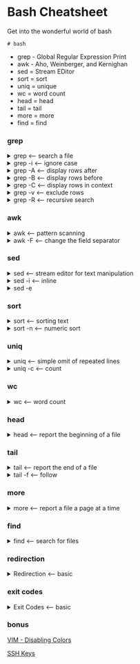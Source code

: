 # Bash Cheatsheet

Get into the wonderful world of bash

```
# bash
```

* grep - Global Regular Expression Print
* awk - Aho, Weinberger, and Kernighan
* sed = Stream EDitor
* sort = sort
* uniq = unique
* wc = word count
* head = head
* tail = tail
* more = more
* find = find

### grep

<details>
<summary>grep <-- search a file</summary>

- test_file_space.txt
```
Cat 57 99
cat 23 89
dog 24 90
dog 89 80
horse 88 91
rabbit 87 78
rabbit 76 22
snake 33 99
snipe 44 98
turtle 88 76
fish 22 22
```

- Example
```
# grep dog test_file_space.txt
dog 24 90
dog 89 80
```
</details>

<details>
<summary>grep -i <-- ignore case</summary>

- test_file_space.txt
```
Cat 57 99
cat 23 89
dog 24 90
dog 89 80
horse 88 91
rabbit 87 78
rabbit 76 22
snake 33 99
snipe 44 98
turtle 88 76
fish 22 22
```

- Example
```
# grep -i cat test_file_space.txt
Cat 57 99
cat 23 89
```
</details>

<details>
<summary>grep -A <-- display rows after</summary>

- test_file_space.txt
```
Cat 57 99
cat 23 89
dog 24 90
dog 89 80
horse 88 91
rabbit 87 78
rabbit 76 22
snake 33 99
snipe 44 98
turtle 88 76
fish 22 22
```

- Example
```
# grep -A 2 dog test_file_space.txt
dog 24 90
dog 89 80
horse 88 91
rabbit 87 78
```

</details>

<details>
<summary>grep -B <-- display rows before</summary>

- test_file_space.txt
```
Cat 57 99
cat 23 89
dog 24 90
dog 89 80
horse 88 91
rabbit 87 78
rabbit 76 22
snake 33 99
snipe 44 98
turtle 88 76
fish 22 22
```

- Example
```
# grep -B 2 dog test_file_space.txt
Cat 57 99
cat 23 89
dog 24 90
dog 89 80
```

</details>

<details>
<summary>grep -C <-- display rows in context</summary>

- test_file_space.txt
```
Cat 57 99
cat 23 89
dog 24 90
dog 89 80
horse 88 91
rabbit 87 78
rabbit 76 22
snake 33 99
snipe 44 98
turtle 88 76
fish 22 22
```

- Example
```
# grep -C 2 dog test_file_space.txt
Cat 57 99
cat 23 89
dog 24 90
dog 89 80
horse 88 91
rabbit 87 78
```

</details>

<details>
<summary>grep -v <-- exclude rows</summary>

- test_file_space.txt
```
# Animals
Cat 57 99

cat 23 89

dog 24 90

dog 89 80

horse 88 91

rabbit 87 78

rabbit 76 22

snake 33 99

snipe 44 98

turtle 88 76

fish 22 22
```

- Example
```
# grep -v dog test_file_comment.txt
# Animals
Cat 57 99

cat 23 89



horse 88 91

rabbit 87 78

rabbit 76 22

snake 33 99

snipe 44 98

turtle 88 76

fish 22 22
```

```
# grep -v ^$ test_file_comment.txt
# Animals
Cat 57 99
cat 23 89
dog 24 90
dog 89 80
horse 88 91
rabbit 87 78
rabbit 76 22
snake 33 99
snipe 44 98
turtle 88 76
fish 22 22
```

</details>

<details>
<summary>grep -R <-- recursive search</summary>

- Directoy Structure
```
# ls -laR
.:
total 28
drwxr-xr-x. 3 root root 4096 Jun 16 14:28 .
drwxr-xr-x. 3 root root 4096 Jun 16 11:33 ..
drwxr-xr-x. 2 root root 4096 Jun 16 14:30 subdir
-rwxr-xr-x. 1 root root   81 Jun 16 11:35 test_exit.sh
-rw-r--r--. 1 root root  126 Jun 16 14:05 test_file_comma.txt
-rw-r--r--. 1 root root  146 Jun 16 14:23 test_file_comment.txt
-rw-r--r--. 1 root root   64 Jun 16 13:58 test_file_name.txt
-rw-r--r--. 1 root root  126 Jun 16 13:33 test_file_space.txt

./subdir:
total 8
drwxr-xr-x. 2 root root 4096 Jun 16 14:30 .
drwxr-xr-x. 3 root root 4096 Jun 16 14:28 ..
-rw-r--r--. 1 root root   24 Jun 16 14:30 test_file_recursiv.txt
```

- Example
```
# grep -R cat *
subdir/test_file_recursiv.txt:cat
test_file_comma.txt:cat,23,89
test_file_comment.txt:cat 23 89
test_file_name.txt:cat
test_file_space.txt:cat 23 89
```

</details>

### awk
<details>
<summary>awk <-- pattern scanning</summary>

- test_file_space.txt
```
Cat 57 99
cat 23 89
dog 24 90
dog 89 80
horse 88 91
rabbit 87 78
rabbit 76 22
snake 33 99
snipe 44 98
turtle 88 76
fish 22 22
```

- Example
```
# awk '{print "I love",$1"s"}' test_file_space.txt
I love Cats
I love cats
I love dogs
I love dogs
I love horses
I love rabbits
I love rabbits
I love snakes
I love snipes
I love turtles
I love fishs
```

</details>

<details>
<summary>awk -F <-- change the field separator</summary>

- test_file_comma.txt
```
Cat,57,99
cat,23,89
dog,24,90
dog,89,80
horse,88,91
rabbit,87,78
rabbit,76,22
snake,33,99
snipe,44,98
turtle,88,76
fish,22,22
```

- Example
```
# awk -F, '/dog/ {print "I love",$1"s"}' test_file_comma.txt
I love dogs
I love dogs
```

```
# awk -F, '$3>90 {print $0}' test_file_comma.txt
Cat,57,99
horse,88,91
snake,33,99
snipe,44,98
```

```
# awk -F, '$NF>90 {print $0}' test_file_comma.txt
Cat,57,99
horse,88,91
snake,33,99
snipe,44,98
```

</details>

### sed
<details>
<summary>sed <-- stream editor for text manipulation </summary>

- test_file_name.txt
```
Cat
cat
dog
dog
horse
rabbit
rabbit
snake
snipe
turtle
fish
dog
```

- Example
```
# sed 's/Cat/cat/g' test_file_name.txt
cat
cat
dog
dog
horse
rabbit
rabbit
snake
snipe
turtle
fish
dog
# cat test_file_name.txt
Cat
cat
dog
dog
horse
rabbit
rabbit
snake
snipe
turtle
fish
dog
```

</details>

<details>
<summary>sed -i <-- inline</summary>

- test_file_name.txt
```
Cat
cat
dog
dog
horse
rabbit
rabbit
snake
snipe
turtle
fish
dog
```

- Example
```
# sed -i 's/Cat/cat/g' test_file_name.txt
# cat test_file_name.txt
cat
cat
dog
dog
horse
rabbit
rabbit
snake
snipe
turtle
fish
dog
```

</details>

<details>
<summary>sed -e </summary>

- test_file_name.txt
```
Cat
cat
dog
dog
horse
rabbit
rabbit
snake
snipe
turtle
fish
dog
```

- Example
```
# sed -e 's/C/c/g' -e 's/h/H/g' test_file_name.txt
cat
cat
dog
dog
Horse
rabbit
rabbit
snake
snipe
turtle
fisH
dog
```

</details>

### sort
<details>
<summary>sort <-- sorting text</summary>

- test_file_space.txt
```
Cat 57 99
cat 23 89
dog 24 90
dog 89 80
horse 88 91
rabbit 87 78
rabbit 76 22
snake 33 99
snipe 44 98
turtle 88 76
fish 22 22
```

- Example
```
# sort test_file_space.txt
cat 23 89
Cat 57 99
dog 24 90
dog 89 80
fish 22 22
horse 88 91
rabbit 76 22
rabbit 87 78
snake 33 99
snipe 44 98
turtle 88 76
```

</details>

<details>
<summary>sort -n <-- numeric sort</summary>

- test_file_space.txt
```
Cat 57 99
cat 23 89
dog 24 90
dog 89 80
horse 88 91
rabbit 87 78
rabbit 76 22
snake 33 99
snipe 44 98
turtle 88 76
fish 22 22
```

- Example
```
# sort -n -k 2 test_file_space.txt
fish 22 22
cat 23 89
dog 24 90
snake 33 99
snipe 44 98
Cat 57 99
rabbit 76 22
rabbit 87 78
horse 88 91
turtle 88 76
dog 89 80
```

</details>

### uniq
<details>
<summary>uniq <-- simple omit of repeated lines</summary>

- test_file_name.txt
```
Cat
cat
dog
dog
horse
rabbit
rabbit
snake
snipe
turtle
fish
dog
```

- Example
```
# uniq test_file_name.txt
Cat
cat
dog
horse
rabbit
snake
snipe
turtle
fish
dog
```

</details>

<details>
<summary>uniq -c <-- count</summary>

- test_file_name.txt
```
Cat
cat
dog
dog
horse
rabbit
rabbit
snake
snipe
turtle
fish
dog
```

- Example
```
# uniq -c test_file_name.txt
      1 Cat
      1 cat
      2 dog
      1 horse
      2 rabbit
      1 snake
      1 snipe
      1 turtle
      1 fish
      1 dog
```

</details>

### wc
<details>
<summary>wc <-- word count</summary>

- test_file_space.txt
```
Cat 57 99
cat 23 89
dog 24 90
dog 89 80
horse 88 91
rabbit 87 78
rabbit 76 22
snake 33 99
snipe 44 98
turtle 88 76
fish 22 22
```

- Example
```
# wc test_file_space.txt
 11  33 126 test_file_space.txt
```

```
# wc -l test_file_space.txt
11 test_file_space.txt
```

</details>

### head
<details>
<summary>head <-- report the beginning of a file</summary>

- test_file_space.txt
```
Cat 57 99
cat 23 89
dog 24 90
dog 89 80
horse 88 91
rabbit 87 78
rabbit 76 22
snake 33 99
snipe 44 98
turtle 88 76
fish 22 22
```

- Example
```
# head test_file_space.txt
Cat 57 99
cat 23 89
dog 24 90
dog 89 80
horse 88 91
rabbit 87 78
rabbit 76 22
snake 33 99
snipe 44 98
turtle 88 76
```

```
# head -2 test_file_space.txt
Cat 57 99
cat 23 89
```

</details>

### tail 
<details>
<summary>tail <-- report the end of a file</summary>

- test_file_space.txt
```
Cat 57 99
cat 23 89
dog 24 90
dog 89 80
horse 88 91
rabbit 87 78
rabbit 76 22
snake 33 99
snipe 44 98
turtle 88 76
fish 22 22
```

- Example
``` 
# tail test_file_space.txt
cat 23 89
dog 24 90
dog 89 80
horse 88 91
rabbit 87 78
rabbit 76 22
snake 33 99
snipe 44 98
turtle 88 76
```

```
# tail -2 test_file_space.txt
snipe 44 98
turtle 88 76
```

</details>

<details>
<summary>tail -f <-- follow</summary>

- test_file_space.txt
```
Cat 57 99
cat 23 89
dog 24 90
dog 89 80
horse 88 91
rabbit 87 78
rabbit 76 22
snake 33 99
snipe 44 98
turtle 88 76
fish 22 22
```

- Example
```
# tail -f test_file_space.txt
cat 23 89
dog 24 90
dog 89 80
horse 88 91
rabbit 87 78
rabbit 76 22
snake 33 99
snipe 44 98
turtle 88 76
fish 22 22

```

</details>

### more
<details>
<summary>more <-- report a file a page at a time</summary>

- test_file_space.txt
```
Cat 57 99
cat 23 89
dog 24 90
dog 89 80
horse 88 91
rabbit 87 78
rabbit 76 22
snake 33 99
snipe 44 98
turtle 88 76
fish 22 22
```

- Example
```
# more test_file_space.txt
Cat 57 99
cat 23 89
dog 24 90
dog 89 80
horse 88 91
--More--(41%)
```

</details>

### find
<details>
<summary>find <-- search for files</summary>

- Directoy Structure
```
# ls -laR
.:
total 28
drwxr-xr-x. 3 root root 4096 Jun 16 14:28 .
drwxr-xr-x. 3 root root 4096 Jun 16 11:33 ..
drwxr-xr-x. 2 root root 4096 Jun 16 14:30 subdir
-rwxr-xr-x. 1 root root   81 Jun 16 11:35 test_exit.sh
-rw-r--r--. 1 root root  126 Jun 16 14:05 test_file_comma.txt
-rw-r--r--. 1 root root  146 Jun 16 14:23 test_file_comment.txt
-rw-r--r--. 1 root root   64 Jun 16 13:58 test_file_name.txt
-rw-r--r--. 1 root root  126 Jun 16 13:33 test_file_space.txt

./subdir:
total 8
drwxr-xr-x. 2 root root 4096 Jun 16 14:30 .
drwxr-xr-x. 3 root root 4096 Jun 16 14:28 ..
-rw-r--r--. 1 root root   24 Jun 16 14:30 test_file_recursiv.txt
```

- Example
```
# find /home/jmcdonald/bash/examples -name "*.txt"
/home/jmcdonald/bash/examples/test_file_comma.txt
/home/jmcdonald/bash/examples/test_file_space.txt
/home/jmcdonald/bash/examples/test_file_name.txt
/home/jmcdonald/bash/examples/test_file_comment.txt
/home/jmcdonald/bash/examples/subdir/test_file_recursiv.txt
```

</details>

### redirection
<details>
<summary>Redirection <-- basic</summary>

- test_file_space.txt
```
Cat 57 99
cat 23 89
dog 24 90
dog 89 80
horse 88 91
rabbit 87 78
rabbit 76 22
snake 33 99
snipe 44 98
turtle 88 76
fish 22 22
```

- Example
```
# grep dog test_file_space.txt > temp.txt
# cat temp.txt
dog 24 90
dog 89 80
# grep dog test_file_space.txt > temp.txt
# cat temp.txt
dog 24 90
dog 89 80
```

```
grep dog test_file_space.txt >> temp.txt
# cat temp.txt
dog 24 90
dog 89 80
# grep dog test_file_space.txt >> temp.txt
# cat temp.txt
dog 24 90
dog 89 80
dog 24 90
dog 89 80
```

```
# awk '{print $1}' test_file_space.txt | sed 's/[A-Z]/\L&/g' | sort | uniq -c | sort -rn
      2 rabbit
      2 dog
      2 cat
      1 turtle
      1 snipe
      1 snake
      1 horse
      1 fish
```

</details>

### exit codes
<details>
<summary>Exit Codes <-- basic</summary>

- test_exit.sh
```
#!/bin/bash
if [[ $1 -eq 0 ]];then
   echo "Good"
else
   echo "Bad"
fi
exit $1
```

- Example
```
# ./test_exit.sh 0
Good
# echo $?
0
# ./test_exit.sh 1
Bad
# echo $?
1
```

</details>

### bonus

[VIM - Disabling Colors](https://git.rockfin.com/pages/Kernel/Documentation/Applications/vim/)


[SSH Keys](https://git.rockfin.com/pages/Kernel/Documentation/Applications/ssh/)
